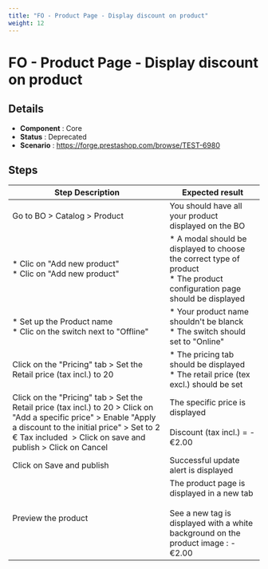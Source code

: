 ```yaml
---
title: "FO - Product Page - Display discount on product"
weight: 12
---
```


# FO - Product Page - Display discount on product
## Details
* **Component** : Core
* **Status** : Deprecated
* **Scenario** : https://forge.prestashop.com/browse/TEST-6980

## Steps
| Step Description | Expected result |
| ----- | ----- |
| Go to BO > Catalog > Product | You should have all your product displayed on the BO |
| * Clic on "Add new product"<br> * Clic on "Add new product" | * A modal should be displayed to choose the correct type of product <br> * The product configuration page should be displayed |
| * Set up the Product name <br> * Clic on the switch next to "Offline" | * Your product name shouldn't be blanck <br> * The switch should set to "Online" |
| Click on the "Pricing" tab > Set the Retail price (tax incl.) to 20 | * The pricing tab should be displayed<br> * The retail price (tex excl.) should be set |
| Click on the "Pricing" tab > Set the Retail price (tax incl.) to 20 > Click on "Add a specific price" > Enable "Apply a discount to the initial price" > Set to 2 € Tax included  > Click on save and publish > Click on Cancel | The specific price is displayed<br><br>Discount (tax incl.) = 	-€2.00 |
| Click on Save and publish | Successful update alert is displayed |
| Preview the product | The product page is displayed in a new tab<br><br>See a new tag is displayed with a white background on the product image : -€2.00 |
